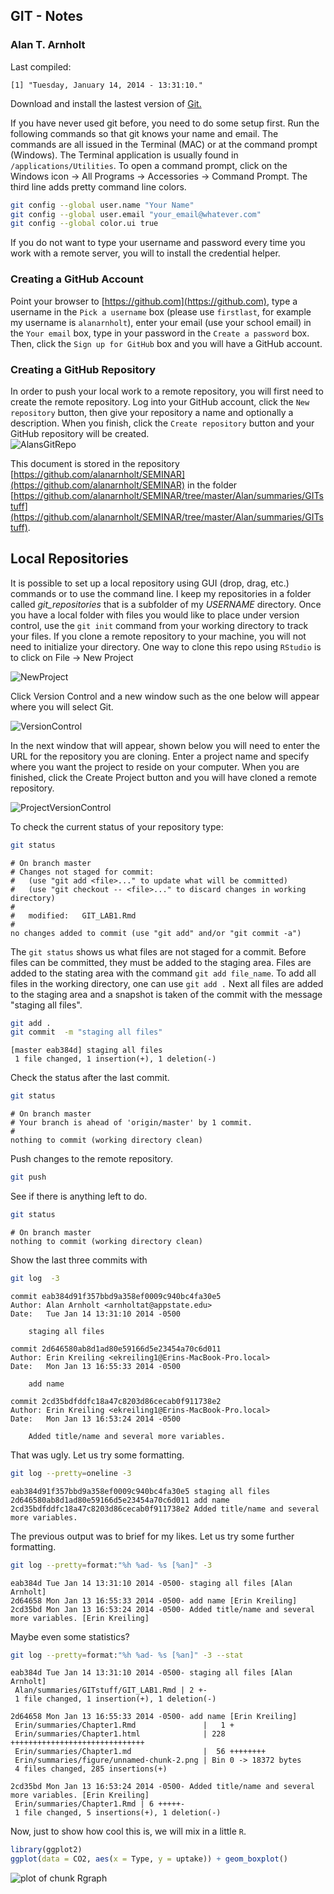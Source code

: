 
## GIT - Notes
### Alan T. Arnholt

Last compiled:

```
[1] "Tuesday, January 14, 2014 - 13:31:10."
```


Download and install the lastest version of [Git.](http://git-scm.com/downloads)






If you have never used git before, you need to do some setup first.  Run the following
commands so that git knows your name and email.  The commands are all issued in the
Terminal (MAC) or at the command prompt (Windows).  The Terminal application is 
usually found in `/applications/Utilities`.  To open a command prompt, click on the 
Windows icon -> All Programs -> Accessories -> Command Prompt.  The third line adds 
pretty command line colors.  



```bash
git config --global user.name "Your Name"
git config --global user.email "your_email@whatever.com"
git config --global color.ui true
```


If you do not want to type your username and password every time you work with a remote server, you will to install the credential helper.

### Creating a GitHub Account

Point your browser to [https://github.com](https://github.com),
type a username in the `Pick a username` box (please use `firstlast`, for example my username is `alanarnholt`), enter your email (use your school email) in the `Your email` box, type in your password in the `Create a password` box. Then, click the `Sign up for GitHub` box and you will have a GitHub account.


### Creating a GitHub Repository

In order to push your local work to a remote repository, you will first need to create
the remote repository. Log into your GitHub account, click the `New repository` button,
then give your repository a name and optionally a description.  When you finish, click 
the `Create repository` button and your GitHub repository will be created.  
![AlansGitRepo](./images/CreateGitRepo.png)


This document is stored in the repository [https://github.com/alanarnholt/SEMINAR](https://github.com/alanarnholt/SEMINAR) in the folder [https://github.com/alanarnholt/SEMINAR/tree/master/Alan/summaries/GITstuff](https://github.com/alanarnholt/SEMINAR/tree/master/Alan/summaries/GITstuff). 

## Local Repositories

It is possible to set up a local repository using GUI (drop, drag, etc.) commands or to
use the command line.  I keep my repositories in a folder called *git_repositories* that
is a subfolder of my *USERNAME* directory.  Once you have a local folder with files you
would like to place under version control, use the `git init` command from your working
directory to track your files.  If you clone a remote repository to your machine, you 
will not need to initialize your directory.  One way to clone this repo using `RStudio` is 
to click on File -> New Project 

![NewProject](./images/NewProject.png)

Click Version Control and a new window such as the one below will appear where you will select Git.

![VersionControl](./images/VersionControl.png)

In the next window that will appear, shown below you will need to enter the URL for the repository you are cloning.  Enter a project name and specify where you want the project to reside on your computer.  When you are finished, click the Create Project button and you will have cloned a remote repository.

![ProjectVersionControl](./images/ProjectVersionControl.png)


To check the current status of your repository type:

```bash
git status
```

```
# On branch master
# Changes not staged for commit:
#   (use "git add <file>..." to update what will be committed)
#   (use "git checkout -- <file>..." to discard changes in working directory)
#
#	modified:   GIT_LAB1.Rmd
#
no changes added to commit (use "git add" and/or "git commit -a")
```

The `git status` shows us what files are not staged for a commit.  Before files can be
committed, they must be added to the staging area.  Files are added to the stating area
with the command `git add file_name`.  To add all files in the working directory, one
can use `git add .`  Next all files are added to the staging area and a snapshot is 
taken of the commit with the message "staging all files".

```bash
git add .
git commit  -m "staging all files"
```

```
[master eab384d] staging all files
 1 file changed, 1 insertion(+), 1 deletion(-)
```


Check the status after the last commit.

```bash
git status
```

```
# On branch master
# Your branch is ahead of 'origin/master' by 1 commit.
#
nothing to commit (working directory clean)
```

Push changes to the remote repository. 

```bash
git push
```

See if there is anything left to do.

```bash
git status
```

```
# On branch master
nothing to commit (working directory clean)
```

Show the last three commits with

```bash
git log  -3
```

```
commit eab384d91f357bbd9a358ef0009c940bc4fa30e5
Author: Alan Arnholt <arnholtat@appstate.edu>
Date:   Tue Jan 14 13:31:10 2014 -0500

    staging all files

commit 2d646580ab8d1ad80e59166d5e23454a70c6d011
Author: Erin Kreiling <ekreiling1@Erins-MacBook-Pro.local>
Date:   Mon Jan 13 16:55:33 2014 -0500

    add name

commit 2cd35bdfddfc18a47c8203d86cecab0f911738e2
Author: Erin Kreiling <ekreiling1@Erins-MacBook-Pro.local>
Date:   Mon Jan 13 16:53:24 2014 -0500

    Added title/name and several more variables.
```


That was ugly. Let us try some formatting.


```bash
git log --pretty=oneline -3
```

```
eab384d91f357bbd9a358ef0009c940bc4fa30e5 staging all files
2d646580ab8d1ad80e59166d5e23454a70c6d011 add name
2cd35bdfddfc18a47c8203d86cecab0f911738e2 Added title/name and several more variables.
```


The previous output was to brief for my likes.  Let us try some further formatting.


```bash
git log --pretty=format:"%h %ad- %s [%an]" -3
```

```
eab384d Tue Jan 14 13:31:10 2014 -0500- staging all files [Alan Arnholt]
2d64658 Mon Jan 13 16:55:33 2014 -0500- add name [Erin Kreiling]
2cd35bd Mon Jan 13 16:53:24 2014 -0500- Added title/name and several more variables. [Erin Kreiling]
```


Maybe even some statistics?


```bash
git log --pretty=format:"%h %ad- %s [%an]" -3 --stat
```

```
eab384d Tue Jan 14 13:31:10 2014 -0500- staging all files [Alan Arnholt]
 Alan/summaries/GITstuff/GIT_LAB1.Rmd | 2 +-
 1 file changed, 1 insertion(+), 1 deletion(-)

2d64658 Mon Jan 13 16:55:33 2014 -0500- add name [Erin Kreiling]
 Erin/summaries/Chapter1.Rmd               |   1 +
 Erin/summaries/Chapter1.html              | 228 ++++++++++++++++++++++++++++++
 Erin/summaries/Chapter1.md                |  56 ++++++++
 Erin/summaries/figure/unnamed-chunk-2.png | Bin 0 -> 18372 bytes
 4 files changed, 285 insertions(+)

2cd35bd Mon Jan 13 16:53:24 2014 -0500- Added title/name and several more variables. [Erin Kreiling]
 Erin/summaries/Chapter1.Rmd | 6 +++++-
 1 file changed, 5 insertions(+), 1 deletion(-)
```


Now, just to show how cool this is, we will mix in a little `R`.


```r
library(ggplot2)
ggplot(data = CO2, aes(x = Type, y = uptake)) + geom_boxplot()
```

<img src="figure/Rgraph.png" title="plot of chunk Rgraph" alt="plot of chunk Rgraph" style="display: block; margin: auto;" />

